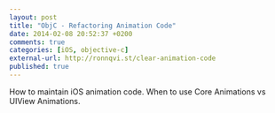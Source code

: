 ```yaml
---
layout: post
title: "ObjC - Refactoring Animation Code"
date: 2014-02-08 20:52:37 +0200
comments: true
categories: [iOS, objective-c]
external-url: http://ronnqvi.st/clear-animation-code
published: true
---
```


How to maintain iOS animation code. When to use Core Animations vs UIView Animations.
